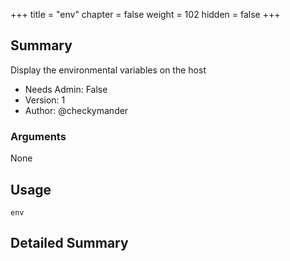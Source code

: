 +++
title = "env"
chapter = false
weight = 102
hidden = false
+++

## Summary
Display the environmental variables on the host
  
- Needs Admin: False  
- Version: 1  
- Author: @checkymander  

### Arguments

None

## Usage

```
env
```

## Detailed Summary
